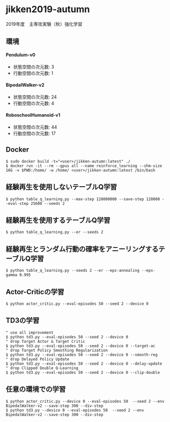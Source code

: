 # jikken2019-autumn
2019年度　主専攻実験（秋）強化学習

## 環境
#### Pendulum-v0
- 状態空間の次元数: 3
- 行動空間の次元数: 1
#### BipedalWalker-v2
- 状態空間の次元数: 24
- 行動空間の次元数: 4
#### RoboschoolHumanoid-v1
- 状態空間の次元数: 44
- 行動空間の次元数: 17

## Docker
```
$ sudo docker build -t="<user>/jikken-autumn:latest" ./
$ docker run -it --rm --gpus all --name reinforce_learning --shm-size 16G -v $PWD:/home/ -w /home/ <user>/jikken-autumn:latest /bin/bash
```

## 経験再生を使用しないテーブルQ学習
```shell
$ python table_q_learning.py --max-step 128000000 --save-step 128000 --eval-step 25600 --seeds 2
```

## 経験再生を使用するテーブルQ学習
```shell
$ python table_q_learning.py --er --seeds 2
```
## 経験再生とランダム行動の確率をアニーリングするテーブルQ学習
```shell
$ python table_q_learning.py --seeds 2 --er --eps-annealing --eps-gamma 0.995
```

## Actor-Criticの学習
```
$ python actor_critic.py --eval-episodes 50 --seed 2 --device 0
```

## TD3の学習
```
" use all improvement
$ python td3.py --eval-episodes 50 --seed 2 --device 0
" drop Target Actor & Target Critic
$ python td3.py --eval-episodes 50 --seed 2 --device 0 --target-ac
" drop Target Policy Smoothing Regularization
$ python td3.py --eval-episodes 50 --seed 2 --device 0 --smooth-reg
" drop Delayed Policy Update
$ python td3.py --eval-episodes 50 --seed 2 --device 0 --delay-update
" drop Clipped Double Q-Learning 
$ python td3.py --eval-episodes 50 --seed 2 --device 0 --clip-double
```

## 任意の環境での学習
```shell
$ python actor_critic.py --device 0 --eval-episodes 50  --seed 2 --env BipedalWalker-v2 --save-step 300 --div-step
$ python td3.py --device 0 --eval-episodes 50  --seed 2 --env BipedalWalker-v2 --save-step 300 --div-step
```